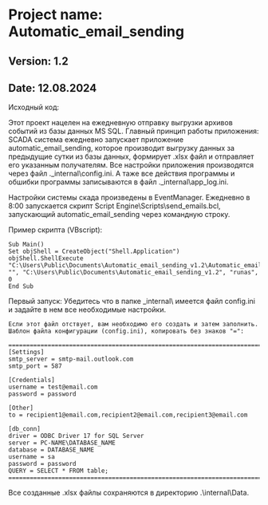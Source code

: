 # Project name: Automatic_email_sending
## Version: 1.2
## Date: 12.08.2024
Исходный код: 

Этот проект нацелен на ежедневную отправку выгрузки архивов событий из базы данных MS SQL.
Главный принцип работы приложения: SCADA система ежедневно запускает приложение automatic_email_sending,
которое производит выгрузку данных за предыдущие сутки из базы данных, формирует .xlsx файл и отправляет
его указанным получателям. Все настройки приложения производятся через файл .\_internal\config.ini.
А таже все действия программы и обшибки программы записываются в файл .\_internal\app_log.ini.

Настройки системы скада произведены в EventManager. Ежедневно в 8:00 запускается скрипт
Script Engine\Scripts\send_emails.bcl, запускающий automatic_email_sending через командную строку.

Пример скрипта (VBscript):

    Sub Main()
    Set objShell = CreateObject("Shell.Application")
    objShell.ShellExecute "C:\Users\Public\Documents\Automatic_email_sending_v1.2\Automatic_email_sending_v1.2.exe", "", "C:\Users\Public\Documents\Automatic_email_sending_v1.2", "runas", 0
    End Sub

Первый запуск:
    Убедитесь что в папке \_internal\ имеется файл config.ini и задайте в нем все необходимые настройки.
    
    Если этот файл отствует, вам необходимо его создать и затем заполнить.
    Шаблон файла конфигурации (config.ini), копировать без знаков "=":

    ========================================================================
    [Settings]
    smtp_server = smtp-mail.outlook.com
    smtp_port = 587
    
    [Credentials]
    username = test@email.com
    password = password
    
    [Other]
    to = recipient1@email.com,recipient2@email.com,recipient3@email.com
    
    [db_conn]
    driver = ODBC Driver 17 for SQL Server
    server = PC-NAME\DATABASE_NAME
    database = DATABASE_NAME
    username = sa
    password = password
    QUERY = SELECT * FROM table;
    ========================================================================

Все созданные .xlsx файлы сохраняются в директорию .\internal\Data\.